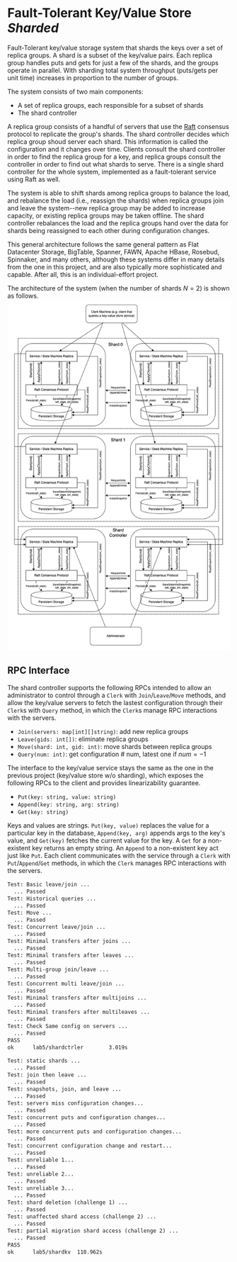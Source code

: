 # Fault-Tolerant Key/Value Store *Sharded*
Fault-Tolerant key/value storage system that shards the keys over a set of replica groups. A shard is a subset of the key/value pairs. Each replica group handles puts and gets for just a few of the shards, and the groups operate in parallel. With sharding total system throughput (puts/gets per unit time) increases in proportion to the number of groups.

The system consists of two main components:
* A set of replica groups, each responsible for a subset of shards
* The shard controller 

A replica group consists of a handful of servers that use the [Raft](https://en.wikipedia.org/wiki/Raft_(algorithm)) consensus protocol to replicate the group's shards. The shard controller decides which replica group shoud server each shard. This information is called the configuration and it changes over time. Clients consult the shard controller in order to find the replica group for a key, and replica groups consult the controller in order to find out what shards to serve. There is a single shard controller for the whole system, implemented as a fault-tolerant service using Raft as well.

The system is able to shift shards among replica groups to balance the load, and rebalance the load (i.e., reassign the shards) when replica groups join and leave the system--new replica group may be added to increase capacity, or existing replica groups may be taken offline. The shard controller rebalances the load and the replica groups hand over the data for shards being reassigned to each other during configuration changes.

This general architecture follows the same general pattern as Flat Datacenter Storage, BigTable, Spanner, FAWN, Apache HBase, Rosebud, Spinnaker, and many others, although these systems differ in many details from the one in this project, and are also typically more sophisticated and capable. After all, this is an individual-effort project. 

The architecture of the system (when the number of shards $N=2$) is shown as follows.
![shardkv_arch](https://github.com/takaotsutomu/distrib-sys-clas/blob/master/shardkv/shardkv_arch.png?raw=true)


## RPC Interface
The shard controller supports the following RPCs intended to allow an administrator to control through a `Clerk` with `Join`/`Leave`/`Move` methods, and allow the key/value servers to fetch the lastest configuration through their `Clerk`s with `Query` method, in which the `Clerk`s manage RPC interactions with the servers. 
* `Join(servers: map[int][]string)`: add new replica groups
* `Leave(gids: int[])`: eliminate replica groups
* `Move(shard: int, gid: int)`: move shards between replica groups
* `Query(num: int)`: get configuration # num, latest one if $num=-1$

The interface to the key/value service stays the same as the one in the previous project (key/value store w/o sharding), which exposes the following RPCs to the client and provides linearizability guarantee. 
* `Put(key: string, value: string)`
* `Append(key: string, arg: string)`
* `Get(key: string)`

Keys and values are strings. `Put(key, value)` replaces the value for a particular key in the database, `Append(key, arg)` appends args to the key's value, and `Get(key)` fetches the current value for the key. A `Get` for a non-existent key returns an empty string. An `Append` to a non-existent key act just like `Put`. Each client communicates with the service through a `Clerk` with `Put`/`Append`/`Get` methods, in which the `Clerk` manages RPC interactions with the servers. 

```
Test: Basic leave/join ...
  ... Passed
Test: Historical queries ...
  ... Passed
Test: Move ...
  ... Passed
Test: Concurrent leave/join ...
  ... Passed
Test: Minimal transfers after joins ...
  ... Passed
Test: Minimal transfers after leaves ...
  ... Passed
Test: Multi-group join/leave ...
  ... Passed
Test: Concurrent multi leave/join ...
  ... Passed
Test: Minimal transfers after multijoins ...
  ... Passed
Test: Minimal transfers after multileaves ...
  ... Passed
Test: Check Same config on servers ...
  ... Passed
PASS
ok      lab5/shardctrler        3.019s

```
```
Test: static shards ...
  ... Passed
Test: join then leave ...
  ... Passed
Test: snapshots, join, and leave ...
  ... Passed
Test: servers miss configuration changes...
  ... Passed
Test: concurrent puts and configuration changes...
  ... Passed
Test: more concurrent puts and configuration changes...
  ... Passed
Test: concurrent configuration change and restart...
  ... Passed
Test: unreliable 1...
  ... Passed
Test: unreliable 2...
  ... Passed
Test: unreliable 3...
  ... Passed
Test: shard deletion (challenge 1) ...
  ... Passed
Test: unaffected shard access (challenge 2) ...
  ... Passed
Test: partial migration shard access (challenge 2) ...
  ... Passed
PASS
ok      lab5/shardkv  110.962s
```